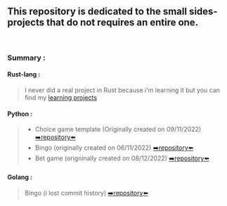 ## This repository is dedicated to the small sides-projects that do not requires an entire one.
‎ 
### Summary :

#### Rust-lang : 
> I never did a real project in Rust because i'm learning it but you can find my [learning projects](https://github.com/EloiD-R/Rust-learning)

#### Python : 
> [comment]: <> (Date format is dd/mm/yyyy)
>   - Choice game template (Originally created on 09/11/2022) [➡️repository⬅️](https://github.com/EloiD-R/little-sides-projects/tree/main/Python/Choice-game-template/)
>   - Bingo (originally created on 06/11/2022) [➡️repository⬅️](https://github.com/EloiD-R/little-sides-projects/tree/main/Python/bingo-in-python)
>   - Bet game (origninally created on 08/12/2022) [➡️repository⬅️](https://github.com/EloiD-R/little-sides-projects/tree/main/Python/Bet-game-(for%20rpi%20pico))
 
#### Golang : 
> [comment]: <> (Date format is dd/mm/yyyy)
> Bingo (i lost commit history) [➡️repository⬅️](https://github.com/EloiD-R/little-sides-projects/blob/main/Go/BingoInGolang/)
